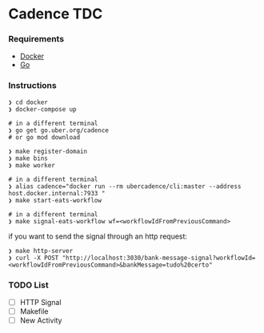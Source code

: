 # Cadence TDC

### Requirements
- [Docker]()
- [Go]()

### Instructions
```
❯ cd docker
❯ docker-compose up

# in a different terminal
❯ go get go.uber.org/cadence
# or go mod download

❯ make register-domain
❯ make bins
❯ make worker

# in a different terminal
❯ alias cadence="docker run --rm ubercadence/cli:master --address host.docker.internal:7933 "
❯ make start-eats-workflow

# in a different terminal
❯ make signal-eats-workflow wf=<workflowIdFromPreviousCommand>
```

if you want to send the signal through an http request:
```shell
❯ make http-server
❯ curl -X POST "http://localhost:3030/bank-message-signal?workflowId=<workflowIdFromPreviousCommand>&bankMessage=tudo%20certo"
```

### TODO List
- [ ] HTTP Signal
- [ ] Makefile
- [ ] New Activity
